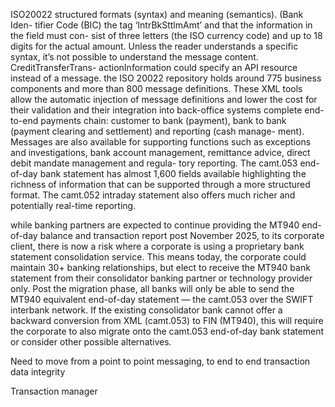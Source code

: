 ISO20022
structured formats (syntax) and meaning (semantics). 
(Bank Iden- tifier Code (BIC) 
the tag ‘IntrBkSttlmAmt’ and that the information in the field must con- sist of three letters (the ISO currency code) and up to 18 digits for the actual amount. 
Unless the reader understands a specific syntax, it’s not possible to understand the message content. 
CreditTransferTrans- actionInformation could specify an API resource instead of a message. 
the ISO 20022 repository holds around 775 business components and more than 800 message definitions. 
These XML tools allow the automatic injection of message definitions and lower the cost for their validation and their integration into back-office systems 
complete end-to-end payments chain: customer to bank (payment), bank to bank (payment clearing and settlement) and reporting (cash manage- ment). 
Messages are also available for supporting functions such as exceptions and investigations, bank account management, remittance advice, direct debit mandate management and regula- tory reporting. 
The camt.053 end-of-day bank statement has almost 1,600 fields available highlighting the richness of information that can be supported through a more structured format. The camt.052 intraday statement also offers much richer
and potentially real-time reporting.

while banking partners are expected to continue providing the MT940 end-of-day balance and transaction report post November 2025, to its corporate client, there is now a risk where a corporate is using a proprietary bank statement consolidation service. This means today, the corporate could maintain 30+ banking relationships, but elect to receive the MT940 bank statement from their consolidator banking partner or technology provider only. Post the migration phase, all banks will only be able to send the MT940 equivalent end-of-day statement
— the camt.053 over the SWIFT interbank network. If the existing consolidator bank cannot offer a backward conversion from XML (camt.053) to FIN (MT940), this will require the corporate to also migrate onto the camt.053 end-of-day bank statement or consider other possible alternatives.


Need to move from a point to point messaging, to end to end transaction data integrity

Transaction manager
